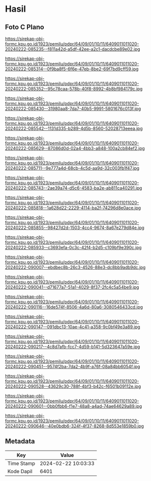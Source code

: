 # Hasil

## Foto C Plano

https://sirekap-obj-formc.kpu.go.id/1923/pemilu/pdpr/64/09/01/10/11/6409011011020-20240222-085235--f811a42d-a5df-42ee-a2c1-dacdcbe89e02.jpg

https://sirekap-obj-formc.kpu.go.id/1923/pemilu/pdpr/64/09/01/10/11/6409011011020-20240222-085314--0f9ba8f5-6f6e-47eb-8be2-69f7bd9cff59.jpg

https://sirekap-obj-formc.kpu.go.id/1923/pemilu/pdpr/64/09/01/10/11/6409011011020-20240222-085352--95c78caa-578b-40f8-8992-4b8bf984179c.jpg

https://sirekap-obj-formc.kpu.go.id/1923/pemilu/pdpr/64/09/01/10/11/6409011011020-20240222-085430--31980aa8-7da7-40b5-9991-5801676c013f.jpg

https://sirekap-obj-formc.kpu.go.id/1923/pemilu/pdpr/64/09/01/10/11/6409011011020-20240222-085542--1131d335-b289-4d5b-8560-52028713eeea.jpg

https://sirekap-obj-formc.kpu.go.id/1923/pemilu/pdpr/64/09/01/10/11/6409011011020-20240222-085629--87086d0d-02a4-4bb3-a848-100a2cb84ef2.jpg

https://sirekap-obj-formc.kpu.go.id/1923/pemilu/pdpr/64/09/01/10/11/6409011011020-20240222-085711--9e777a4d-68cb-4c5d-aa9d-32c003fb1f47.jpg

https://sirekap-obj-formc.kpu.go.id/1923/pemilu/pdpr/64/09/01/10/11/6409011011020-20240222-085743--2ae39a74-d5c6-4583-ba2e-ab811ca40291.jpg

https://sirekap-obj-formc.kpu.go.id/1923/pemilu/pdpr/64/09/01/10/11/6409011011020-20240222-085818--1a628d22-2229-4114-ba2f-74296d8e0ace.jpg

https://sirekap-obj-formc.kpu.go.id/1923/pemilu/pdpr/64/09/01/10/11/6409011011020-20240222-085855--98427d2d-1503-4cc4-9674-8a67e279d84e.jpg

https://sirekap-obj-formc.kpu.go.id/1923/pemilu/pdpr/64/09/01/10/11/6409011011020-20240222-085933--c3693efa-0c3c-42f4-b2d5-c109bf9e390c.jpg

https://sirekap-obj-formc.kpu.go.id/1923/pemilu/pdpr/64/09/01/10/11/6409011011020-20240222-090007--ebdbec8b-26c3-4526-88e3-dc8bb9adb9dc.jpg

https://sirekap-obj-formc.kpu.go.id/1923/pemilu/pdpr/64/09/01/10/11/6409011011020-20240222-090041--d71677a7-51a1-4029-8f37-2fc4c5a54be9.jpg

https://sirekap-obj-formc.kpu.go.id/1923/pemilu/pdpr/64/09/01/10/11/6409011011020-20240222-090116--16de574f-8506-4a6d-80a6-3080546433cd.jpg

https://sirekap-obj-formc.kpu.go.id/1923/pemilu/pdpr/64/09/01/10/11/6409011011020-20240222-090147--091dbc13-10ae-4c41-a358-9c0bf49e3a89.jpg

https://sirekap-obj-formc.kpu.go.id/1923/pemilu/pdpr/64/09/01/10/11/6409011011020-20240222-090217--4c8d7afb-fcc7-4d59-b141-5d323647a59e.jpg

https://sirekap-obj-formc.kpu.go.id/1923/pemilu/pdpr/64/09/01/10/11/6409011011020-20240222-090451--9574f2ba-7da2-4b9f-a76f-08a84bb6054f.jpg

https://sirekap-obj-formc.kpu.go.id/1923/pemilu/pdpr/64/09/01/10/11/6409011011020-20240222-090528--43629c30-788f-4bf3-b42c-f6501b09112e.jpg

https://sirekap-obj-formc.kpu.go.id/1923/pemilu/pdpr/64/09/01/10/11/6409011011020-20240222-090601--0bb0fbb6-f1e7-48a8-a4ad-74ae64629a89.jpg

https://sirekap-obj-formc.kpu.go.id/1923/pemilu/pdpr/64/09/01/10/11/6409011011020-20240222-090646--40e0bdb6-324f-4f37-8268-8d553e1859b0.jpg


## Metadata

| Key        | Value               |
| ---------- | ------------------- |
| Time Stamp | 2024-02-22 10:03:33 |
| Kode Dapil | 6401                |



